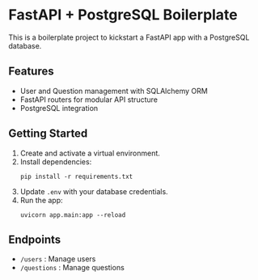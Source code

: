 # FastAPI + PostgreSQL Boilerplate

This is a boilerplate project to kickstart a FastAPI app with a PostgreSQL database.

## Features
- User and Question management with SQLAlchemy ORM
- FastAPI routers for modular API structure
- PostgreSQL integration

## Getting Started

1. Create and activate a virtual environment.
2. Install dependencies:
   ```
   pip install -r requirements.txt
   ```
3. Update `.env` with your database credentials.
4. Run the app:
   ```
   uvicorn app.main:app --reload
   ```

## Endpoints
- `/users` : Manage users
- `/questions` : Manage questions
